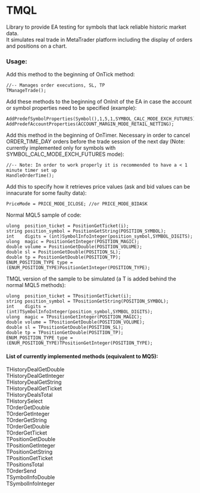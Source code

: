 # TMQL

Library to provide EA testing for symbols that lack reliable historic market data.\
It simulates real trade in MetaTrader platform including the display of orders and positions on a chart.

### Usage: ###

Add this method to the beginning of OnTick method:
```mql5
//-- Manages order executions, SL, TP
TManageTrade();
```
Add these methods to the beginning of OnInit of the EA in case the account or symbol properties need to be specified (example):
```mql5
AddPredefSymbolProperties(Symbol(),1,5,1,SYMBOL_CALC_MODE_EXCH_FUTURES);
AddPredefAccountProperties(ACCOUNT_MARGIN_MODE_RETAIL_NETTING);
```
Add this method in the beginning of OnTimer. Necessary in order to cancel ORDER_TIME_DAY orders before the trade session of the next day (Note: currently implemented only for symbols with SYMBOL_CALC_MODE_EXCH_FUTURES mode):
```mql5
//-- Note: In order to work properly it is recommended to have a < 1 minute timer set up
HandleOrderTime();
```
Add this to specify how it retrieves price values (ask and bid values can be innacurate for some faulty data):
```mql5
PriceMode = PRICE_MODE_ICLOSE; //or PRICE_MODE_BIDASK
```

Normal MQL5 sample of code:
```mql5
ulong  position_ticket = PositionGetTicket(i);
string position_symbol = PositionGetString(POSITION_SYMBOL);
int    digits = (int)SymbolInfoInteger(position_symbol,SYMBOL_DIGITS);
ulong  magic = PositionGetInteger(POSITION_MAGIC);
double volume = PositionGetDouble(POSITION_VOLUME);
double sl = PositionGetDouble(POSITION_SL);
double tp = PositionGetDouble(POSITION_TP);
ENUM_POSITION_TYPE type = (ENUM_POSITION_TYPE)PositionGetInteger(POSITION_TYPE);
```
TMQL version of the sample to be simulated (a T is added behind the normal MQL5 methods):
```mql5
ulong  position_ticket = TPositionGetTicket(i);
string position_symbol = TPositionGetString(POSITION_SYMBOL);
int    digits = (int)TSymbolInfoInteger(position_symbol,SYMBOL_DIGITS);
ulong  magic = TPositionGetInteger(POSITION_MAGIC);
double volume = TPositionGetDouble(POSITION_VOLUME);
double sl = TPositionGetDouble(POSITION_SL);
double tp = TPositionGetDouble(POSITION_TP);
ENUM_POSITION_TYPE type = (ENUM_POSITION_TYPE)TPositionGetInteger(POSITION_TYPE);
```

#### List of currently implemented methods (equivalent to MQ5): ####

  THistoryDealGetDouble\
  THistoryDealGetInteger\
  THistoryDealGetString\
  THistoryDealGetTicket\
  THistoryDealsTotal\
  THistorySelect\
  TOrderGetDouble\
  TOrderGetInteger\
  TOrderGetString\
  TOrderGetDouble\
  TOrderGetTicket\
  TPositionGetDouble\
  TPositionGetInteger\
  TPositionGetString\
  TPositionGetTicket\
  TPositionsTotal\
  TOrderSend\
  TSymbolInfoDouble\
  TSymbolInfoInteger
